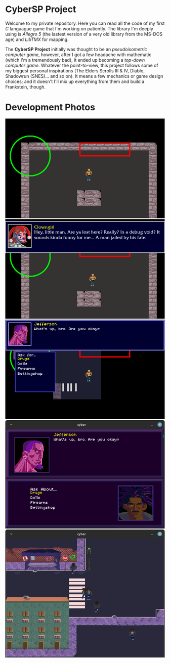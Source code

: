 # CyberSP Project

Welcome to my private repository. Here you can read all the code of my first *C* languague game that I'm working on patiently. The library I'm deeply using is *Allegro 5* (the lastest version of a very old library from the MS-DOS age) and *LibTMX* for mapping.

The **CyberSP Project** initially was thought to be an *pseudoisometric computer game*, however, after I got a few headache with mathematic (which I'm a tremendously bad), it ended up becoming a *top-down computer game*. Whatever the point-to-view, this project follows some of my biggest personal inspirations (The Elders Scrolls III & IV, Diablo, Shadowrun (SNES)... and so on). It means a few mechanics or game design choices; and it doesn't I'll mix up everything from them and build a Frankstein, though.

# Development Photos
![Collision & tile map](cybersp_dev.png)
![Dialogue box](cybersp_dev_dlg.png)
![Updating the game](cybersp_dev2.png)
![New stuff!](cybersp_dev3.png)
![Collision, enemies and damage!](cybersp_dev4.png)
